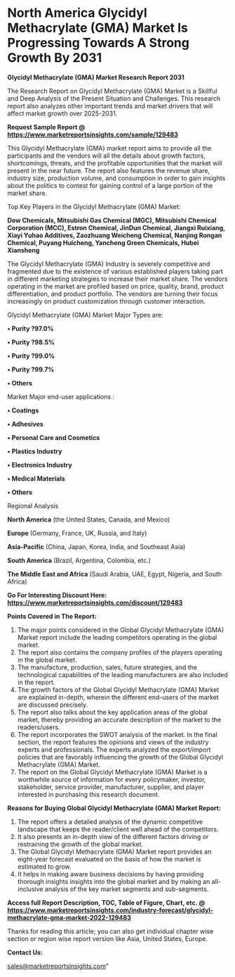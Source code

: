 # North America Glycidyl Methacrylate (GMA) Market Is Progressing Towards A Strong Growth By 2031

<strong>Glycidyl Methacrylate (GMA) Market Research Report 2031</strong>

The Research Report on Glycidyl Methacrylate (GMA) Market is a Skillful and Deep Analysis of the Present Situation and Challenges. This research report also analyzes other important trends and market drivers that will affect market growth over 2025-2031.

<strong>Request Sample Report @ <a href=https://www.marketreportsinsights.com/sample/129483>https://www.marketreportsinsights.com/sample/129483</a></strong>

This Glycidyl Methacrylate (GMA) market report aims to provide all the participants and the vendors will all the details about growth factors, shortcomings, threats, and the profitable opportunities that the market will present in the near future. The report also features the revenue share, industry size, production volume, and consumption in order to gain insights about the politics to contest for gaining control of a large portion of the market share.

Top Key Players in the Glycidyl Methacrylate (GMA) Market:

<strong>Dow Chemicals, Mitsubishi Gas Chemical (MGC), Mitsubishi Chemical Corporation (MCC), Estron Chemical, JinDun Chemical, Jiangxi Ruixiang, Xiayi Yuhao Additives, Zaozhuang Weicheng Chemical, Nanjing Rongan Chemical, Puyang Huicheng, Yancheng Green Chemicals, Hubei Xiansheng</strong>

The Glycidyl Methacrylate (GMA) Industry is severely competitive and fragmented due to the existence of various established players taking part in different marketing strategies to increase their market share. The vendors operating in the market are profiled based on price, quality, brand, product differentiation, and product portfolio. The vendors are turning their focus increasingly on product customization through customer interaction.

Glycidyl Methacrylate (GMA) Market Major Types are:

<strong>• Purity ?97.0%

• Purity ?98.5%

• Purity ?99.0%

• Purity ?99.7%

• Others</strong>

Market Major end-user applications :

<strong>• Coatings

• Adhesives

• Personal Care and Cosmetics

• Plastics Industry

• Electronics Industry

• Medical Materials

• Others</strong>

Regional Analysis

</u><strong><b>North America</b></strong> (the United States, Canada, and Mexico)

<strong><b>Europe </b></strong>(Germany, France, UK, Russia, and Italy)

<strong><b>Asia-Pacific</b></strong> (China, Japan, Korea, India, and Southeast Asia)

<strong><b>South America</b></strong> (Brazil, Argentina, Colombia, etc.)

<strong><b>The Middle East and Africa</b></strong> (Saudi Arabia, UAE, Egypt, Nigeria, and South Africa)

<strong>Go For Interesting Discount Here: <a href=https://www.marketreportsinsights.com/discount/129483>https://www.marketreportsinsights.com/discount/129483</a></strong>

<strong>Points Covered in The Report:</strong>
<ol>
  <li>The major points considered in the Global Glycidyl Methacrylate (GMA) Market report include the leading competitors operating in the global market.</li>
  <li>The report also contains the company profiles of the players operating in the global market.</li>
  <li>The manufacture, production, sales, future strategies, and the technological capabilities of the leading manufacturers are also included in the report.</li>
  <li>The growth factors of the Global Glycidyl Methacrylate (GMA) Market are explained in-depth, wherein the different end-users of the market are discussed precisely.</li>
  <li>The report also talks about the key application areas of the global market, thereby providing an accurate description of the market to the readers/users.</li>
  <li>The report incorporates the SWOT analysis of the market. In the final section, the report features the opinions and views of the industry experts and professionals. The experts analyzed the export/import policies that are favorably influencing the growth of the Global Glycidyl Methacrylate (GMA) Market.</li>
  <li>The report on the Global Glycidyl Methacrylate (GMA) Market is a worthwhile source of information for every policymaker, investor, stakeholder, service provider, manufacturer, supplier, and player interested in purchasing this research document.</li>
</ol>
<strong>Reasons for Buying Global Glycidyl Methacrylate (GMA) Market Report:</strong>

<ol>
  <li>The report offers a detailed analysis of the dynamic competitive landscape that keeps the reader/client well ahead of the competitors.</li>
  <li>It also presents an in-depth view of the different factors driving or restraining the growth of the global market.</li>
  <li>The Global Glycidyl Methacrylate (GMA) Market report provides an eight-year forecast evaluated on the basis of how the market is estimated to grow.</li>
  <li>It helps in making aware business decisions by having providing thorough insights insights into the global market and by making an all-inclusive analysis of the key market segments and sub-segments.</li>
</ol>
<strong>Access full Report Description, TOC, Table of Figure, Chart, etc. @ <a href=https://www.marketreportsinsights.com/industry-forecast/glycidyl-methacrylate-gma-market-2022-129483>https://www.marketreportsinsights.com/industry-forecast/glycidyl-methacrylate-gma-market-2022-129483</a></strong>


Thanks for reading this article; you can also get individual chapter wise section or region wise report version like Asia, United States, Europe.

<strong>Contact Us:</strong>

sales@marketreportsinsights.com"
